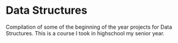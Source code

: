 # Data Structures
Compilation of some of the beginning of the year projects for Data Structures. This is a course I took in highschool my senior year. 
